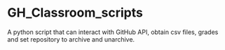 # GH_Classroom_scripts
A python script that can interact with GitHub API, obtain csv files, grades and set repository to archive and unarchive. 
